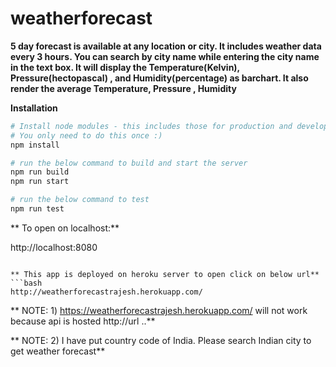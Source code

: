 # weatherforecast
**5 day forecast is available at any location or city. It includes weather data every 3 hours. You can search by city name while entering the city name in the text box. It will display the Temperature(Kelvin), Pressure(hectopascal) , and Humidity(percentage) as barchart. It also render the average Temperature, Pressure , Humidity**


**Installation**
```bash
# Install node modules - this includes those for production and development
# You only need to do this once :)
npm install
```
```bash
# run the below command to build and start the server
npm run build
npm run start

```
```bash
# run the below command to test
npm run test

```

** To open on localhost:**

http://localhost:8080

```

** This app is deployed on heroku server to open click on below url**
```bash
http://weatherforecastrajesh.herokuapp.com/

```
** NOTE: 1) https://weatherforecastrajesh.herokuapp.com/   will not work because api is hosted http://url ..**

** NOTE: 2) I have put country code of India. Please search Indian city to get weather forecast**
